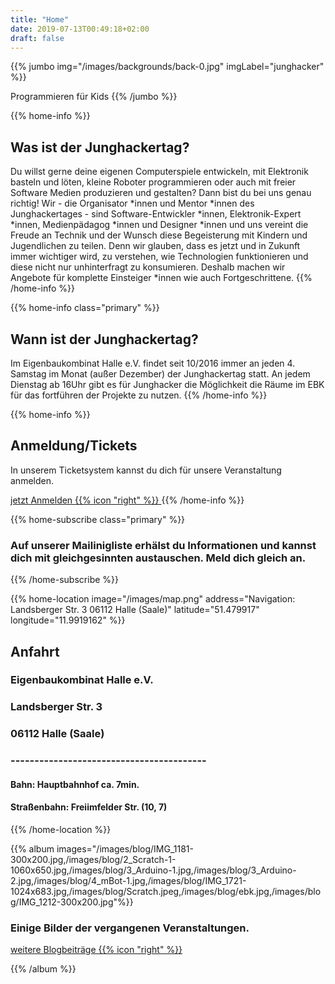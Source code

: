 ```yaml
---
title: "Home"
date: 2019-07-13T00:49:18+02:00
draft: false
---
```


{{% jumbo img="/images/backgrounds/back-0.jpg" imgLabel="junghacker" %}}

Programmieren für Kids
{{% /jumbo %}}

 
 
{{% home-info %}}
## Was ist der Junghackertag?

Du willst gerne deine eigenen Computerspiele entwickeln, mit Elektronik basteln und löten, kleine Roboter programmieren oder auch mit freier Software Medien produzieren und gestalten? Dann bist du bei uns genau richtig! Wir - die Organisator *innen und Mentor *innen des Junghackertages - sind Software-Entwickler *innen, Elektronik-Expert *innen, Medienpädagog *innen und Designer *innen und uns vereint die Freude an Technik und der Wunsch diese Begeisterung mit Kindern und Jugendlichen zu teilen. Denn wir glauben, dass es jetzt und in Zukunft immer wichtiger wird, zu verstehen, wie Technologien funktionieren und diese nicht nur unhinterfragt zu konsumieren. Deshalb machen wir Angebote für komplette Einsteiger *innen wie auch Fortgeschrittene.
{{% /home-info %}}

{{% home-info class="primary" %}}
## Wann ist der Junghackertag?
Im Eigenbaukombinat Halle e.V. findet seit 10/2016 immer an jeden 4. Samstag im Monat (außer Dezember) der Junghackertag statt. An jedem Dienstag ab 16Uhr gibt es für Junghacker die Möglichkeit die Räume im EBK für das fortführen der Projekte zu nutzen.
{{% /home-info %}}
 

{{% home-info %}}



## Anmeldung/Tickets

In unserem Ticketsystem kannst du dich für unsere Veranstaltung anmelden.

<a class="btn primary" target="_blank" rel="noopener" href="https://tickets.eigenbaukombinat.de/ebk/">
    jetzt Anmelden
    {{% icon "right" %}}
</a>
{{% /home-info %}}


 
 
  
{{% home-subscribe  class="primary" %}}

### Auf unserer Mailinigliste erhälst du Informationen und kannst dich mit gleichgesinnten austauschen. Meld dich gleich an.

{{% /home-subscribe %}} 

 
 

{{% home-location
    image="/images/map.png"
    address="Navigation: Landsberger Str. 3 06112 Halle (Saale)"
    latitude="51.479917"
    longitude="11.9919162" %}}

## Anfahrt
### Eigenbaukombinat Halle e.V. 
### Landsberger Str. 3
### 06112 Halle (Saale)
### -----------------------------------------
#### Bahn:  Hauptbahnhof ca. 7min.
#### Straßenbahn: Freiimfelder Str. (10, 7)
{{% /home-location %}}

  
 

{{% album images="/images/blog/IMG_1181-300x200.jpg,/images/blog/2_Scratch-1-1060x650.jpg,/images/blog/3_Arduino-1.jpg,/images/blog/3_Arduino-2.jpg,/images/blog/4_mBot-1.jpg,/images/blog/IMG_1721-1024x683.jpg,/images/blog/Scratch.jpeg,/images/blog/ebk.jpg,/images/blog/IMG_1212-300x200.jpg"%}}

### Einige Bilder der vergangenen Veranstaltungen.

<a class="btn primary" target="_blank" rel="noopener" href="/blog">
    weitere Blogbeiträge
    {{% icon "right" %}}
</a>

{{% /album  %}}



